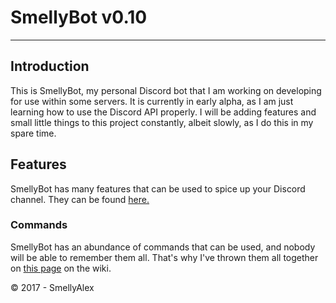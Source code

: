 # SmellyBot v0.10
---
## Introduction
This is SmellyBot, my personal Discord bot that I am working on developing for use within some servers. 
It is currently in early alpha, as I am just learning how to use the Discord API properly. I will be adding features and small little things to this project constantly, albeit slowly, as I do this in my spare time.

## Features
SmellyBot has many features that can be used to spice up your Discord channel. They can be found [here.](https://github.com/SmellyAlex/SmellyBot/wiki/features)

### Commands
SmellyBot has an abundance of commands that can be used, and nobody will be able to remember them all. That's why I've thrown them all together on [this page](https://github.com/SmellyAlex/SmellyBot/wiki/Commands) on the wiki.

© 2017 - SmellyAlex